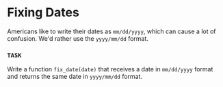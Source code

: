 # Fixing Dates

Americans like to write their dates as `mm/dd/yyyy`, which can cause a lot of confusion.
We'd rather use the `yyyy/mm/dd` format.

### `TASK`

Write a function `fix_date(date)` that receives a date in `mm/dd/yyyy` format and returns the same date in `yyyy/mm/dd` format.
